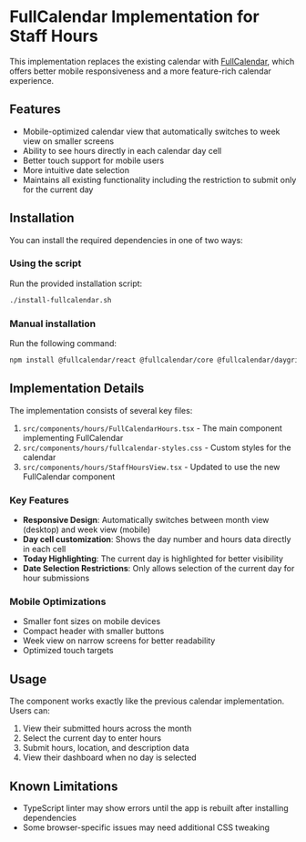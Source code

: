 # FullCalendar Implementation for Staff Hours

This implementation replaces the existing calendar with [FullCalendar](https://fullcalendar.io/), which offers better mobile responsiveness and a more feature-rich calendar experience.

## Features

- Mobile-optimized calendar view that automatically switches to week view on smaller screens
- Ability to see hours directly in each calendar day cell
- Better touch support for mobile users
- More intuitive date selection
- Maintains all existing functionality including the restriction to submit only for the current day

## Installation

You can install the required dependencies in one of two ways:

### Using the script

Run the provided installation script:

```bash
./install-fullcalendar.sh
```

### Manual installation

Run the following command:

```bash
npm install @fullcalendar/react @fullcalendar/core @fullcalendar/daygrid @fullcalendar/interaction
```

## Implementation Details

The implementation consists of several key files:

1. `src/components/hours/FullCalendarHours.tsx` - The main component implementing FullCalendar
2. `src/components/hours/fullcalendar-styles.css` - Custom styles for the calendar
3. `src/components/hours/StaffHoursView.tsx` - Updated to use the new FullCalendar component

### Key Features

- **Responsive Design**: Automatically switches between month view (desktop) and week view (mobile)
- **Day cell customization**: Shows the day number and hours data directly in each cell
- **Today Highlighting**: The current day is highlighted for better visibility
- **Date Selection Restrictions**: Only allows selection of the current day for hour submissions

### Mobile Optimizations

- Smaller font sizes on mobile devices
- Compact header with smaller buttons
- Week view on narrow screens for better readability
- Optimized touch targets

## Usage

The component works exactly like the previous calendar implementation. Users can:

1. View their submitted hours across the month
2. Select the current day to enter hours
3. Submit hours, location, and description data
4. View their dashboard when no day is selected

## Known Limitations

- TypeScript linter may show errors until the app is rebuilt after installing dependencies
- Some browser-specific issues may need additional CSS tweaking 